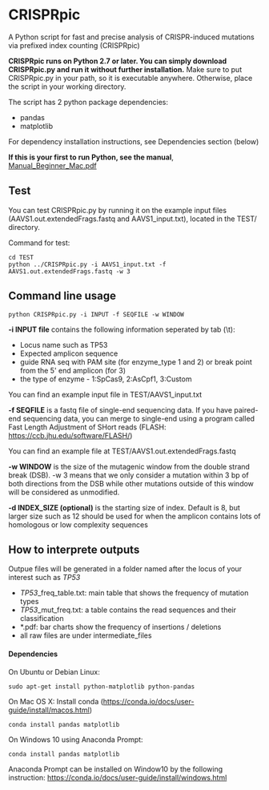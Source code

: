# CRISPRpic

A Python script for fast and precise analysis of CRISPR-induced mutations via prefixed index counting (CRISPRpic)

**CRISPRpic runs on Python 2.7 or later. You can simply download CRISPRpic.py and run it without further installation.**
Make sure to put CRISPRpic.py in your path, so it is executable anywhere. Otherwise, place the script in your working directory.

The script has 2 python package dependencies:
* pandas
* matplotlib

For dependency installation instructions, see Dependencies section (below)

**If this is your first to run Python, see the manual**, [Manual_Beginner_Mac.pdf](Manual_Beginner_Mac.pdf)

## Test

You can test CRISPRpic.py by running it on the example input files (AAVS1.out.extendedFrags.fastq and AAVS1_input.txt), located in the TEST/ directory.

Command for test:
```
cd TEST
python ../CRISPRpic.py -i AAVS1_input.txt -f AAVS1.out.extendedFrags.fastq -w 3
```
## Command line usage
```
python CRISPRpic.py -i INPUT -f SEQFILE -w WINDOW
```

**-i INPUT file** contains the following information seperated by tab (\t):
* Locus name such as TP53
* Expected amplicon sequence
* guide RNA seq with PAM site (for enzyme_type 1 and 2) or break point from the 5' end amplicon (for 3)
* the type of enzyme - 1:SpCas9, 2:AsCpf1, 3:Custom

You can find an example input file in TEST/AAVS1_input.txt

**-f SEQFILE** is a fastq file of single-end sequencing data. If you have paired-end sequencing data, you can merge to single-end using  a program called Fast Length Adjustment of SHort reads (FLASH: https://ccb.jhu.edu/software/FLASH/)

You can find an example file at TEST/AAVS1.out.extendedFrags.fastq 

**-w WINDOW** is the size of the mutagenic window from the double strand break (DSB). -w 3 means that we only consider a mutation within 3 bp of both directions from the DSB while other mutations outside of this window will be considered as unmodified.

**-d INDEX_SIZE (optional)** is the starting size of index. Default is 8, but larger size such as 12 should be used for when the amplicon contains lots of homologous or low complexity sequences


## How to interprete outputs
Outpue files will be generated in a folder named after the locus of your interest such as *TP53*
* *TP53*_freq_table.txt: main table that shows the frequency of mutation types
* *TP53*_mut_freq.txt: a table contains the read sequences and their classification
* \*.pdf: bar charts show the frequency of insertions / deletions
* all raw files are under intermediate_files

#### Dependencies

On Ubuntu or Debian Linux:
```
sudo apt-get install python-matplotlib python-pandas
```
On Mac OS X:
Install conda (https://conda.io/docs/user-guide/install/macos.html)
```
conda install pandas matplotlib
```
On Windows 10 using Anaconda Prompt:
```
conda install pandas matplotlib
```
Anaconda Prompt can be installed on Window10 by the following instruction:
https://conda.io/docs/user-guide/install/windows.html

